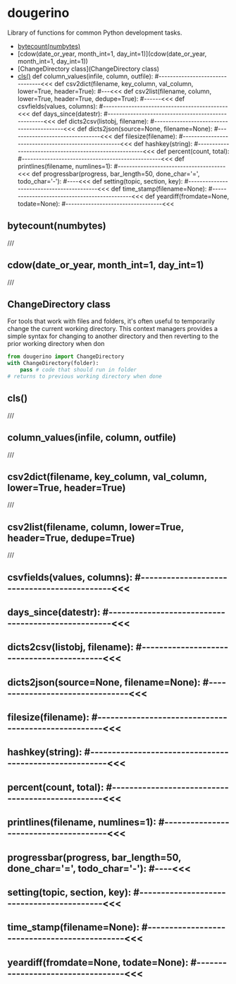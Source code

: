 # dougerino
Library of functions for common Python development tasks.

* [bytecount(numbytes)](#bytecount(numbytes))
* [cdow(date_or_year, month_int=1, day_int=1)](cdow(date_or_year, month_int=1, day_int=1))
* [ChangeDirectory class](ChangeDirectory class)
* [cls()](cls())
def column_values(infile, column, outfile): #--------------------------------<<<
def csv2dict(filename, key_column, val_column, lower=True, header=True): #---<<<
def csv2list(filename, column, lower=True, header=True, dedupe=True): #------<<<
def csvfields(values, columns): #--------------------------------------------<<<
def days_since(datestr): #---------------------------------------------------<<<
def dicts2csv(listobj, filename): #------------------------------------------<<<
def dicts2json(source=None, filename=None): #--------------------------------<<<
def filesize(filename): #----------------------------------------------------<<<
def hashkey(string): #-------------------------------------------------------<<<
def percent(count, total): #-------------------------------------------------<<<
def printlines(filename, numlines=1): #--------------------------------------<<<
def progressbar(progress, bar_length=50, done_char='=', todo_char='-'): #----<<<
def setting(topic, section, key): #------------------------------------------<<<
def time_stamp(filename=None): #---------------------------------------------<<<
def yeardiff(fromdate=None, todate=None): #----------------------------------<<<


## bytecount(numbytes)

///

## cdow(date_or_year, month_int=1, day_int=1)

///

## ChangeDirectory class

For tools that work with files and folders, it's often useful to temporarily change the current working directory. This context managers provides a simple syntax for changing to another directory and then reverting to the prior working directory when don

```python
from dougerino import ChangeDirectory
with ChangeDirectory(folder):
    pass # code that should run in folder
# returns to previous working directory when done
```
## cls()

///

## column_values(infile, column, outfile)

///

## csv2dict(filename, key_column, val_column, lower=True, header=True)

///

## csv2list(filename, column, lower=True, header=True, dedupe=True)

///

## csvfields(values, columns): #--------------------------------------------<<<
## days_since(datestr): #---------------------------------------------------<<<
## dicts2csv(listobj, filename): #------------------------------------------<<<
## dicts2json(source=None, filename=None): #--------------------------------<<<
## filesize(filename): #----------------------------------------------------<<<
## hashkey(string): #-------------------------------------------------------<<<
## percent(count, total): #-------------------------------------------------<<<
## printlines(filename, numlines=1): #--------------------------------------<<<
## progressbar(progress, bar_length=50, done_char='=', todo_char='-'): #----<<<
## setting(topic, section, key): #------------------------------------------<<<
## time_stamp(filename=None): #---------------------------------------------<<<
## yeardiff(fromdate=None, todate=None): #----------------------------------<<<
